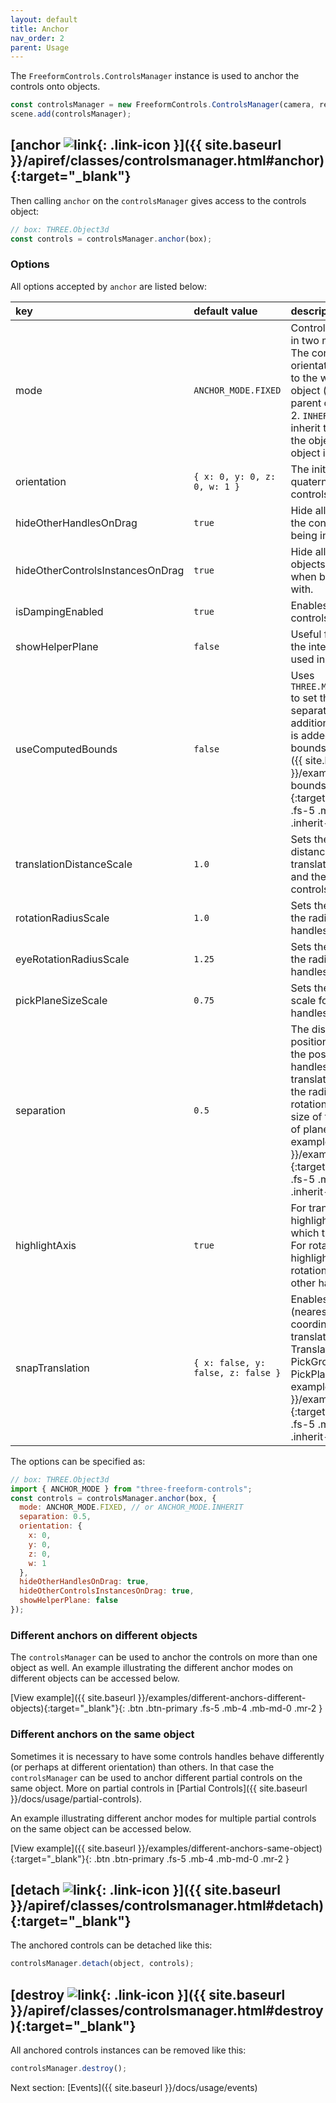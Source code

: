 ```yaml
---
layout: default
title: Anchor
nav_order: 2
parent: Usage
---
```


The `FreeformControls.ControlsManager` instance is used to anchor the controls onto objects.

```js
const controlsManager = new FreeformControls.ControlsManager(camera, renderer.domElement);
scene.add(controlsManager);
```

## [anchor ![link](https://img.icons8.com/ios/24/000000/external-link.png){: .link-icon }]({{ site.baseurl }}/apiref/classes/controlsmanager.html#anchor){:target="_blank"}

Then calling `anchor` on the `controlsManager` gives access to the controls object:

```js
// box: THREE.Object3d
const controls = controlsManager.anchor(box);
```

### Options

All options accepted by `anchor` are listed below:

| key                                | default value                                            | description                                                                                                                                                                                                                                                                                                                                      |
| :--------------------------------- | :------------------------------------------------------- | :------------------------------------------------------------------------------------------------------------------------------------------------------------------------------------------------------------------------------------------------------------------------------------------------------------------------------------------------|
| mode                               | `ANCHOR_MODE.FIXED`                                      | Controls can be anchored in two modes: 1. `FIXED`: The controls retain their orientation with respect to the world even if the object (or an object up its parent chain) is rotating. 2. `INHERIT`: The controls inherit the orientation of the object the controls object is anchored to.                                                       |
| orientation                        | `{ x: 0, y: 0, z: 0, w: 1 }`                             | The initial orientation (in quaternion form) of the controls object.                                                                                                                                                                                                                                                                             |
| hideOtherHandlesOnDrag             | `true`                                                   | Hide all other handles of the controls object while being interacted with.                                                                                                                                                                                                                                                                       |
| hideOtherControlsInstancesOnDrag   | `true`                                                   | Hide all other controls objects from the scene when being interacted with.                                                                                                                                                                                                                                                                       |
| isDampingEnabled                   | `true`                                                   | Enables damping for the controls                                                                                                                                                                                                                                                                                                                 |
| showHelperPlane                    | `false`                                                  | Useful for debug. Shows the intersection plane used in raycasting.                                                                                                                                                                                                                                                                               |
| useComputedBounds                  | `false`                                                  | Uses `THREE.Mesh.computeBounds` to set the separation; if separation is provided in addition to this option, it is added to the computed bounds. [View example]({{ site.baseurl }}/examples/computed-bounds){:target="_blank"}{: .btn .fs-5 .mb-4 .mb-md-0 .inherit-display }                                                                    |
| translationDistanceScale           | `1.0`                                                    | Sets the scaling for distance between translation handles' base and the center of the controls.                                                                                                                                                                                                                                                  |
| rotationRadiusScale                | `1.0`                                                    | Sets the scaling factor for the radius of rotation handles.                                                                                                                                                                                                                                                                                      |
| eyeRotationRadiusScale             | `1.25`                                                   | Sets the scaling factor for the radius of rotation handles in eye plane.                                                                                                                                                                                                                                                                         |
| pickPlaneSizeScale                 | `0.75`                                                   | Sets the width and height scale for the pick plane handles.                                                                                                                                                                                                                                                                                      |
| separation                         | `0.5`                                                    | The distance between the position of the object and the position of the handles (in case of translation handles), or the radius (in case of rotation handles), or the size of the plane (in case of plane handles. [View example]({{ site.baseurl }}/examples/separation){:target="_blank"}{: .btn .fs-5 .mb-4 .mb-md-0 .inherit-display }       |
| highlightAxis                      | `true`                                                   | For translation handles: highlights the axis along which the object moves. For rotation handles: highlights the axis of rotation. Not available on other handles                                                                                                                                                                                 |
| snapTranslation                    | `{ x: false, y: false, z: false }`                       | Enables snap to grid (nearest integer coordinate) for all translation type handles: TranslationGroup, PickGroup, and PickPlaneGroup. [View example]({{ site.baseurl }}/examples/snap){:target="_blank"}{: .btn .fs-5 .mb-4 .mb-md-0 .inherit-display }                                                                                           |

The options can be specified as:

```js
// box: THREE.Object3d
import { ANCHOR_MODE } from "three-freeform-controls";
const controls = controlsManager.anchor(box, {
  mode: ANCHOR_MODE.FIXED, // or ANCHOR_MODE.INHERIT
  separation: 0.5,
  orientation: {
    x: 0,
    y: 0,
    z: 0,
    w: 1
  },
  hideOtherHandlesOnDrag: true,
  hideOtherControlsInstancesOnDrag: true,
  showHelperPlane: false
});
```

### Different anchors on different objects

The `controlsManager` can be used to anchor the controls on more than one object as well.
An example illustrating the different anchor modes on different objects can be accessed below.

[View example]({{ site.baseurl }}/examples/different-anchors-different-objects){:target="_blank"}{: .btn .btn-primary .fs-5 .mb-4 .mb-md-0 .mr-2 }

### Different anchors on the same object

Sometimes it is necessary to have some controls handles behave differently (or perhaps at different orientation) than others. In that case the `controlsManager` can be used to anchor different partial controls on the same object.
More on partial controls in [Partial Controls]({{ site.baseurl }}/docs/usage/partial-controls).

An example illustrating different anchor modes for multiple partial controls on the same object can be accessed below.

[View example]({{ site.baseurl }}/examples/different-anchors-same-object){:target="_blank"}{: .btn .btn-primary .fs-5 .mb-4 .mb-md-0 .mr-2 }

## [detach ![link](https://img.icons8.com/ios/24/000000/external-link.png){: .link-icon }]({{ site.baseurl }}/apiref/classes/controlsmanager.html#detach){:target="_blank"}

The anchored controls can be detached like this:

```js
controlsManager.detach(object, controls);
```

## [destroy ![link](https://img.icons8.com/ios/24/000000/external-link.png){: .link-icon }]({{ site.baseurl }}/apiref/classes/controlsmanager.html#destroy){:target="_blank"}

All anchored controls instances can be removed like this:

```js
controlsManager.destroy();
```

Next section: [Events]({{ site.baseurl }}/docs/usage/events)

